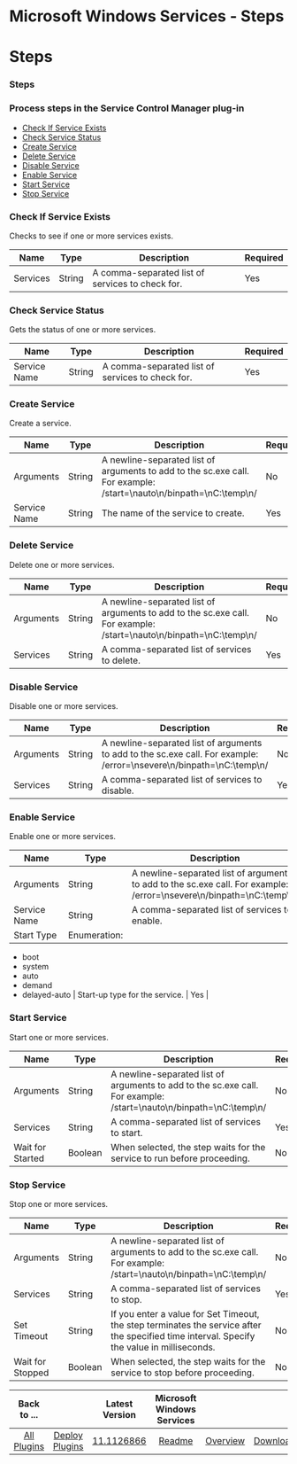 
Microsoft Windows Services - Steps
==================================

# Steps


### Steps




### Process steps in the Service Control Manager plug-in

* [Check If Service Exists](#check_if_service_exists)
* [Check Service Status](#check_service_status)
* [Create Service](#create_service)
* [Delete Service](#delete_service)
* [Disable Service](#disable_service)
* [Enable Service](#enable_service)
* [Start Service](#start_service)
* [Stop Service](#stop_service)


### Check If Service Exists

Checks to see if one or more services exists.


| Name | Type | Description | Required |
| --- | --- | --- | --- |
| Services | String | A comma-separated list of services to check for. | Yes |

### Check Service Status

Gets the status of one or more services.


| Name | Type | Description | Required |
| --- | --- | --- | --- |
| Service Name | String | A comma-separated list of services to check for. | Yes |

### Create Service

Create a service.


| Name | Type | Description | Required |
| --- | --- | --- | --- |
| Arguments | String | A newline-separated list of arguments to add to the sc.exe call. For example: /start=\nauto\n/binpath=\nC:\temp\n/ | No |
| Service Name | String | The name of the service to create. | Yes |

### Delete Service

Delete one or more services.


| Name | Type | Description | Required |
| --- | --- | --- | --- |
| Arguments | String | A newline-separated list of arguments to add to the sc.exe call. For example: /start=\nauto\n/binpath=\nC:\temp\n/ | No |
| Services | String | A comma-separated list of services to delete. | Yes |

### Disable Service

Disable one or more services.


| Name | Type | Description | Required |
| --- | --- | --- | --- |
| Arguments | String | A newline-separated list of arguments to add to the sc.exe call. For example: /error=\nsevere\n/binpath=\nC:\temp\n/ | No |
| Services | String | A comma-separated list of services to disable. | Yes |

### Enable Service

Enable one or more services.


| Name | Type | Description | Required |
| --- | --- | --- | --- |
| Arguments | String | A newline-separated list of arguments to add to the sc.exe call. For example: /error=\nsevere\n/binpath=\nC:\temp\n/ | No |
| Service Name | String | A comma-separated list of services to enable. | Yes |
| Start Type | Enumeration:
* boot
* system
* auto
* demand
* delayed-auto
| Start-up type for the service. | Yes |

### Start Service

Start one or more services.


| Name | Type | Description | Required |
| --- | --- | --- | --- |
| Arguments | String | A newline-separated list of arguments to add to the sc.exe call. For example: /start=\nauto\n/binpath=\nC:\temp\n/ | No |
| Services | String | A comma-separated list of services to start. | Yes |
| Wait for Started | Boolean | When selected, the step waits for the service to run before proceeding. | No |

### Stop Service

Stop one or more services.


| Name | Type | Description | Required |
| --- | --- | --- | --- |
| Arguments | String | A newline-separated list of arguments to add to the sc.exe call. For example: /start=\nauto\n/binpath=\nC:\temp\n/ | No |
| Services | String | A comma-separated list of services to stop. | Yes |
| Set Timeout | String | If you enter a value for Set Timeout, the step terminates the service after the specified time interval. Specify the value in milliseconds. | No |
| Wait for Stopped | Boolean | When selected, the step waits for the service to stop before proceeding. | No |



|Back to ...||Latest Version|Microsoft Windows Services |||
| :---: | :---: | :---: | :---: | :---: | :---: |
|[All Plugins](../../index.md)|[Deploy Plugins](../README.md)|[11.1126866](https://raw.githubusercontent.com/UrbanCode/IBM-UCD-PLUGINS/main/files/ServiceControlManager/ucd-ServiceControlManager-11.1126866.zip)|[Readme](README.md)|[Overview](overview.md)|[Downloads](downloads.md)|
